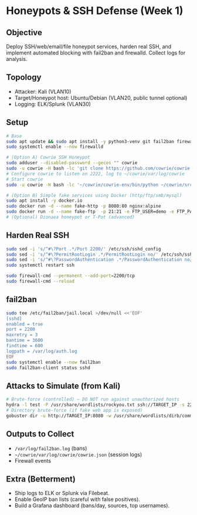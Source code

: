 # Honeypots & SSH Defense (Week 1)

## Objective
Deploy SSH/web/email/file honeypot services, harden real SSH, and implement automated blocking with fail2ban and firewalld. Collect logs for analysis.

## Topology
- Attacker: Kali (VLAN10)
- Target/Honeypot host: Ubuntu/Debian (VLAN20, public tunnel optional)
- Logging: ELK/Splunk (VLAN30)

## Setup
```bash
# Base
sudo apt update && sudo apt install -y python3-venv git fail2ban firewalld
sudo systemctl enable --now firewalld

# (Option A) Cowrie SSH Honeypot
sudo adduser --disabled-password --gecos "" cowrie
sudo -u cowrie -H bash -lc 'git clone https://github.com/cowrie/cowrie ~/cowrie && python3 -m venv ~/cowrie/cowrie-env && source ~/cowrie/cowrie-env/bin/activate && pip install --upgrade pip && pip install -r ~/cowrie/requirements.txt'
# Configure cowrie to listen on 2222, log to ~/cowrie/var/log/cowrie
# Start cowrie
sudo -u cowrie -H bash -lc '~/cowrie/cowrie-env/bin/python ~/cowrie/src/cowrie start'

# (Option B) Simple fake services using Docker (http/ftp/smb/mysql)
sudo apt install -y docker.io
sudo docker run -d --name fake-http -p 8080:80 nginx:alpine
sudo docker run -d --name fake-ftp  -p 21:21 -e FTP_USER=demo -e FTP_PASS=demo stilliard/pure-ftpd
# (Optional) Dionaea honeypot or T-Pot (advanced)
```

## Harden Real SSH
```bash
sudo sed -i 's/^#\?Port .*/Port 2200/' /etc/ssh/sshd_config
sudo sed -i 's/^#\?PermitRootLogin .*/PermitRootLogin no/' /etc/ssh/sshd_config
sudo sed -i 's/^#\?PasswordAuthentication .*/PasswordAuthentication no/' /etc/ssh/sshd_config
sudo systemctl restart ssh

sudo firewall-cmd --permanent --add-port=2200/tcp
sudo firewall-cmd --reload
```

## fail2ban
```bash
sudo tee /etc/fail2ban/jail.local >/dev/null <<'EOF'
[sshd]
enabled = true
port = 2200
maxretry = 3
bantime = 3600
findtime = 600
logpath = /var/log/auth.log
EOF
sudo systemctl enable --now fail2ban
sudo fail2ban-client status sshd
```

## Attacks to Simulate (from Kali)
```bash
# Brute-force (controlled) – DO NOT run against unauthorized hosts
hydra -l test -P /usr/share/wordlists/rockyou.txt ssh://TARGET_IP -s 2200 -o hydra_ssh.txt
# Directory brute-force (if fake web app is exposed)
gobuster dir -u http://TARGET_IP:8080 -w /usr/share/wordlists/dirb/common.txt -t 50
```

## Outputs to Collect
- `/var/log/fail2ban.log` (bans)
- `~/cowrie/var/log/cowrie/cowrie.json` (session logs)
- Firewall events

## Extra (Betterment)
- Ship logs to ELK or Splunk via Filebeat.
- Enable GeoIP ban lists (careful with false positives).
- Build a Grafana dashboard (bans/day, sources, top usernames).


